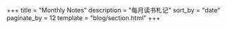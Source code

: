 +++
title = "Monthly Notes"
description = "每月读书札记"
sort_by = "date"
paginate_by = 12
template = "blog/section.html"
+++
